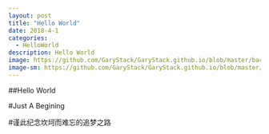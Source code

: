 ```yaml
---
layout: post
title: "Hello World"
date: 2018-4-1
categories:
  - HelloWorld
description: Hello World
image: https://github.com/GaryStack/GaryStack.github.io/blob/master/background/Other/%E9%9D%9E%E5%8A%A8%E6%BC%AB/08.jpg?raw=true
image-sm: https://github.com/GaryStack/GaryStack.github.io/blob/master/background/Other/%E9%9D%9E%E5%8A%A8%E6%BC%AB/08.jpg?raw=true
---
```


##Hello World

#Just A Begining

#谨此纪念坎坷而难忘的追梦之路
